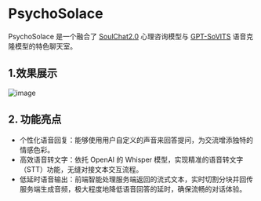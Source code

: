 # PsychoSolace
PsychoSolace 是一个融合了 [SoulChat2.0](https://github.com/scutcyr/SoulChat2.0) 心理咨询模型与 [GPT-SoVITS](https://github.com/RVC-Boss/GPT-SoVITS) 语音克隆模型的特色聊天室。
## 1.效果展示
![image](https://github.com/user-attachments/assets/6c63f68c-e6e9-4019-afe2-69e2a7c01af5)


## 2. 功能亮点
* 个性化语音回复：能够使用用户自定义的声音来回答提问，为交流增添独特的情感色彩。
* 高效语音转文字：依托 OpenAI 的 Whisper 模型，实现精准的语音转文字（STT）功能，无缝对接文本交互流程。
* 低延时语音输出：前端智能处理服务端返回的流式文本，实时切割分块并回传服务端生成音频，极大程度地降低语音回答的延时，确保流畅的对话体验。
